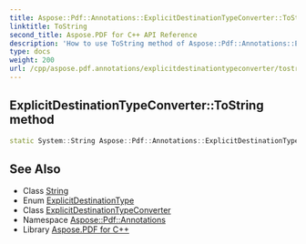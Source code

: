 ```yaml
---
title: Aspose::Pdf::Annotations::ExplicitDestinationTypeConverter::ToString method
linktitle: ToString
second_title: Aspose.PDF for C++ API Reference
description: 'How to use ToString method of Aspose::Pdf::Annotations::ExplicitDestinationTypeConverter class in C++.'
type: docs
weight: 200
url: /cpp/aspose.pdf.annotations/explicitdestinationtypeconverter/tostring/
---
```

## ExplicitDestinationTypeConverter::ToString method




```cpp
static System::String Aspose::Pdf::Annotations::ExplicitDestinationTypeConverter::ToString(ExplicitDestinationType value)
```

## See Also

* Class [String](../../../system/string/)
* Enum [ExplicitDestinationType](../../explicitdestinationtype/)
* Class [ExplicitDestinationTypeConverter](../)
* Namespace [Aspose::Pdf::Annotations](../../)
* Library [Aspose.PDF for C++](../../../)
